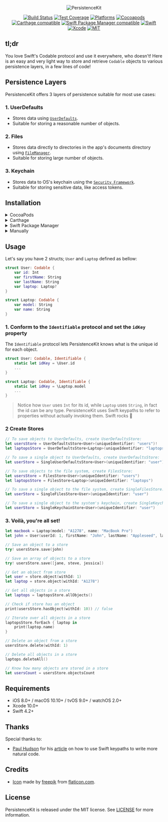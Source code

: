<p align="center">
<img src="https://github.com/Teknasyon-Teknoloji/PersistenceKit/blob/master/Assets/logo.svg" title="PersistenceKit">
</p>

<p align="center">
<a href="https://travis-ci.org/Teknasyon-Teknoloji/PersistenceKit"><img src="https://travis-ci.org/Teknasyon-Teknoloji/PersistenceKit.svg?branch=master" alt="Build Status"></a>
<a href="https://codecov.io/gh/Teknasyon-Teknoloji/PersistenceKit"><img src="https://codecov.io/gh/Teknasyon-Teknoloji/PersistenceKit/branch/master/graph/badge.svg" alt="Test Coverage" /></a>
<a href="https://github.com/Teknasyon-Teknoloji/PersistenceKit"><img src="https://img.shields.io/cocoapods/p/PersistenceKit.svg?style=flat" alt="Platforms" /></a>
<a href="https://cocoapods.org/pods/PersistenceKit"><img src="https://img.shields.io/cocoapods/v/PersistenceKit.svg" alt="Cocoapods" /></a>
<a href="https://github.com/Carthage/Carthage"><img src="https://img.shields.io/badge/Carthage-compatible-4BC51D.svg?style=flat" alt="Carthage compatible" /></a>
<a href="https://swift.org/package-manager/"><img src="https://img.shields.io/badge/SPM-compatible-4BC51D.svg?style=flat" alt="Swift Package Manager compatible" /></a>
<a href="https://swift.org"><img src="https://img.shields.io/badge/Swift-4.2-orange.svg" alt="Swift" /></a>
<a href="https://developer.apple.com/xcode"><img src="https://img.shields.io/badge/Xcode-10-blue.svg" alt="Xcode"></a>
<a href="https://github.com/Teknasyon-Teknoloji/PersistenceKit/blob/master/LICENSE"><img src="https://img.shields.io/badge/License-MIT-red.svg" alt="MIT"></a>
</p>


## tl;dr
You love Swift's Codable protocol and use it everywhere, who doesn't!
Here is an easy and very light way to store and retrieve `Codable` objects to various persistence layers, in a few lines of code!

## Persistence Layers

PersistenceKit offers 3 layers of persistence suitable for most use cases:

### 1. UserDefaults
- Stores data using [`UserDefaults`](https://developer.apple.com/documentation/foundation/userdefaults).
- Suitable for storing a reasonable number of objects.

### 2. Files
- Stores data directly to directories in the app's documents directory using [`FileManager`](https://developer.apple.com/documentation/foundation/filemanager).
- Suitable for storing large number of objects.

### 3. Keychain
- Stores data to OS's keychain using the [`Security Framework`](https://developer.apple.com/documentation/security).
- Suitable for storing sensitive data, like access tokens.


## Installation

<details>
<summary>CocoaPods</summary>
</br>
<p>To integrate PersistenceKit into your Xcode project using <a href="http://cocoapods.org">CocoaPods</a>, specify it in your <code>Podfile</code>:</p>
<pre><code class="ruby language-ruby">pod 'PersistenceKit'</code></pre>
</details>

<details>
<summary>Carthage</summary>
</br>
<p>To integrate PersistenceKit into your Xcode project using <a href="https://github.com/Carthage/Carthage">Carthage</a>, specify it in your <code>Cartfile</code>:</p>

<pre><code class="ogdl language-ogdl">github "Teknasyon-Teknoloji/PersistenceKit"
</code></pre>
</details>

<details>
<summary>Swift Package Manager</summary>
</br>
<p>You can use <a href="https://swift.org/package-manager">The Swift Package Manager</a> to install <code>PersistenceKit</code> by adding the proper description to your <code>Package.swift</code> file:</p>

<pre><code class="swift language-swift">import PackageDescription

let package = Package(
  name: "YOUR_PROJECT_NAME",
  targets: [],
  dependencies: [
    .package(url: "https://github.com/Teknasyon-Teknoloji/PersistenceKit.git", from: "0.1")
  ]
)
</code></pre>

<p>Note that the <a href="https://swift.org/package-manager">Swift Package Manager</a> is still in early design and development, for more information checkout its <a href="https://github.com/apple/swift-package-manager">GitHub Page</a></p>
</details>

<details>
<summary>Manually</summary>
</br>
<p>Add the <a href="https://github.com/Teknasyon-Teknoloji/PersistenceKit/tree/master/Sources">Sources</a> folder to your Xcode project.</p>
</details>


## Usage

Let's say you have 2 structs; `User` and `Laptop` defined as bellow:

```swift
struct User: Codable {
	var id: Int
	var firstName: String
	var lastName: String
	var laptop: Laptop?
}
```

```swift
struct Laptop: Codable {
	var model: String
	var name: String
}
```

### 1. Conform to the `Identifiable` protocol and set the `idKey` property

The `Identifiable` protocol lets PersistenceKit knows what is the unique id for each object.

```swift
struct User: Codable, Identifiable {
	static let idKey = \User.id
	...
}
```

```swift
struct Laptop: Codable, Identifiable {
	static let idKey = \Laptop.model
	...
}
```

> Notice how `User` uses `Int` for its id, while `Laptop` uses `String`, in fact the id can be any type. PersistenceKit uses Swift keypaths to refer to properties without actually invoking them. Swift rocks 🤘

### 2 Create Stores

```swift
// To save objects to UserDefaults, create UserDefaultsStore:
let usersStore = UserDefaultsStore<User>(uniqueIdentifier: "users")!
let laptopsStore = UserDefaultsStore<Laptop>(uniqueIdentifier: "laptops")!

// To save a single object to UserDefaults, create UserDefaultsStore:
let userStore = SingleUserDefaultsStore<User>(uniqueIdentifier: "user")!

// To save objects to the file system, create FilesStore:
let usersStore = FilesStore<User>(uniqueIdentifier: "users")
let laptopsStore = FilesStore<Laptop>(uniqueIdentifier: "laptops")

// To save a single object to the file system, create SingleFilesStore:
let userStore = SingleFilesStore<User>(uniqueIdentifier: "user")

// To save a single object to the system's keychain, create SingleKeychainStore:
let userStore = SingleKeychainStore<User>(uniqueIdentifier: "user")
```


### 3. Voilà, you're all set!

```swift
let macbook = Laptop(model: "A1278", name: "MacBook Pro")
let john = User(userId: 1, firstName: "John", lastName: "Appleseed", laptop: macbook)

// Save an object to a store
try! usersStore.save(john)

// Save an array of objects to a store
try! usersStore.save([jane, steve, jessica])

// Get an object from store
let user = store.object(withId: 1)
let laptop = store.object(withId: "A1278")

// Get all objects in a store
let laptops = laptopsStore.allObjects()

// Check if store has an object
print(usersStore.hasObject(withId: 10)) // false

// Iterate over all objects in a store
laptopsStore.forEach { laptop in
	print(laptop.name)
}

// Delete an object from a store
usersStore.delete(withId: 1)

// Delete all objects in a store
laptops.deleteAll()

// Know how many objects are stored in a store
let usersCount = usersStore.objectsCount
```

## Requirements

- iOS 8.0+ / macOS 10.10+ / tvOS 9.0+ / watchOS 2.0+
- Xcode 10.0+
- Swift 4.2+


## Thanks

Special thanks to:
- [Paul Hudson](https://twitter.com/twostraws) for his [article](https://www.hackingwithswift.com/articles/57/how-swift-keypaths-let-us-write-more-natural-code) on how to use Swift keypaths to write more natural code.

## Credits
- [Icon](https://www.flaticon.com/free-icon/box_1198446) made by [freepik](https://www.flaticon.com/authors/freepik) from [flaticon.com](https://www.flaticon.com).


## License

PersistenceKit is released under the MIT license. See [LICENSE](https://github.com/Teknasyon-Teknoloji/PersistenceKit/blob/master/LICENSE) for more information.
